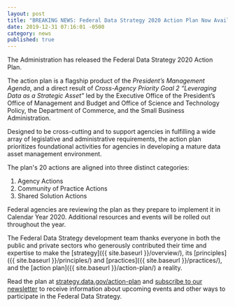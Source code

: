 ```yaml
---
layout: post
title: "BREAKING NEWS: Federal Data Strategy 2020 Action Plan Now Available Online"
date: 2019-12-31 07:16:01 -0500
category: news
published: true
---
```


The Administration has released the Federal Data Strategy 2020 Action Plan.

The action plan is a flagship product of the *President’s Management Agenda*, and a direct result of *Cross-Agency Priority Goal 2 “Leveraging Data as a Strategic Asset”* led by the Executive Office of the President’s Office of Management and Budget and Office of Science and Technology Policy, the Department of Commerce, and the Small Business Administration.

Designed to be cross-cutting and to support agencies in fulfilling a wide array of legislative and administrative requirements, the action plan prioritizes foundational activities for agencies in developing a mature data asset management environment.

The plan's 20 actions are aligned into three distinct categories:

1. Agency Actions
2. Community of Practice Actions
3. Shared Solution Actions

Federal agencies are reviewing the plan as they prepare to implement it in Calendar Year 2020. Additional resources and events will be rolled out throughout the year.

The Federal Data Strategy development team thanks everyone in both the public and private sectors who generously contributed their time and expertise to make the [strategy]({{ site.baseurl }}/overview/), its [principles]({{ site.baseurl }}/principles/) and [practices]({{ site.baseurl }}/practices/), and the [action plan]({{ site.baseurl }}/action-plan/) a reality.

Read the plan at [strategy.data.gov/action-plan](https://strategy.data.gov/action-plan) and [subscribe to our newsletter](https://public.govdelivery.com/accounts/USGSA/subscribers/new?topic_id=USGSA_756) to receive information about upcoming events and other ways to participate in the Federal Data Strategy.